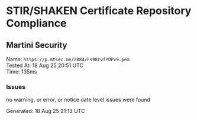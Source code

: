 # STIR/SHAKEN Certificate Repository Compliance

## Martini Security

Name: `https://p.mtsec.me/2884/Fs98rvfYDPv9.pem`\
Tested At: 18 Aug 25 20:51 UTC\
Time: 135ms

### Issues

no warning, or error, or notice date level issues were found

Generated: 18 Aug 25 21:13 UTC